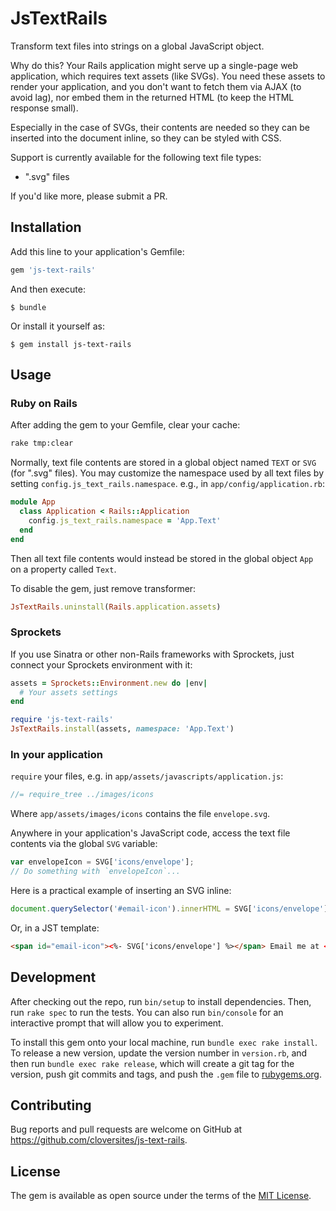 # JsTextRails

Transform text files into strings on a global JavaScript object.

Why do this?  Your Rails application might serve up a single-page web
application, which requires text assets (like SVGs).  You need these assets to
render your application, and you don't want to fetch them via AJAX (to avoid
lag), nor embed them in the returned HTML (to keep the HTML response small).

Especially in the case of SVGs, their contents are needed so they can be
inserted into the document inline, so they can be styled with CSS.

Support is currently available for the following text file types:

- ".svg" files

If you'd like more, please submit a PR.

## Installation

Add this line to your application's Gemfile:

```ruby
gem 'js-text-rails'
```

And then execute:

    $ bundle

Or install it yourself as:

    $ gem install js-text-rails

## Usage

### Ruby on Rails

After adding the gem to your Gemfile, clear your cache:

```sh
rake tmp:clear
```

Normally, text file contents are stored in a global object named `TEXT` or `SVG`
(for ".svg" files).  You may customize the namespace used by all text files by
setting `config.js_text_rails.namespace`.  e.g., in `app/config/application.rb`:

```ruby
module App
  class Application < Rails::Application
    config.js_text_rails.namespace = 'App.Text'
  end
end
```

Then all text file contents would instead be stored in the global object `App`
on a property called `Text`.

To disable the gem, just remove transformer:

```ruby
JsTextRails.uninstall(Rails.application.assets)
```

### Sprockets

If you use Sinatra or other non-Rails frameworks with Sprockets,
just connect your Sprockets environment with it:

```ruby
assets = Sprockets::Environment.new do |env|
  # Your assets settings
end

require 'js-text-rails'
JsTextRails.install(assets, namespace: 'App.Text')
```

### In your application

`require` your files, e.g. in `app/assets/javascripts/application.js`:

```js
//= require_tree ../images/icons
```

Where `app/assets/images/icons` contains the file `envelope.svg`.

Anywhere in your application's JavaScript code, access the text file contents
via the global `SVG` variable:

```js
var envelopeIcon = SVG['icons/envelope'];
// Do something with `envelopeIcon`...
```

Here is a practical example of inserting an SVG inline:

```js
document.querySelector('#email-icon').innerHTML = SVG['icons/envelope'];
```

Or, in a JST template:

```html
<span id="email-icon"><%- SVG['icons/envelope'] %></span> Email me at <%= @email %>!
```

## Development

After checking out the repo, run `bin/setup` to install dependencies. Then, run
`rake spec` to run the tests. You can also run `bin/console` for an interactive
prompt that will allow you to experiment.

To install this gem onto your local machine, run `bundle exec rake install`. To
release a new version, update the version number in `version.rb`, and then run
`bundle exec rake release`, which will create a git tag for the version, push
git commits and tags, and push the `.gem` file
to [rubygems.org](https://rubygems.org).

## Contributing

Bug reports and pull requests are welcome on GitHub at
https://github.com/cloversites/js-text-rails.

## License

The gem is available as open source under the terms of
the [MIT License](http://opensource.org/licenses/MIT).

